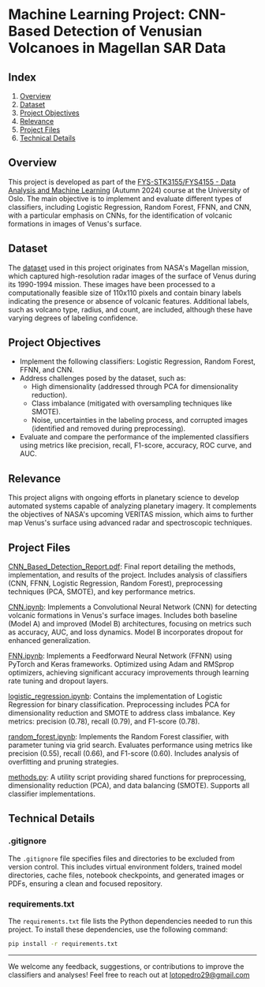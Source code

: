 # Machine Learning Project: CNN-Based Detection of Venusian Volcanoes in Magellan SAR Data

## Index
1. [Overview](#overview)
2. [Dataset](#dataset)
3. [Project Objectives](#project-objectives)
4. [Relevance](#relevance)
5. [Project Files](#project-files)
6. [Technical Details](#technical-details)

## Overview
This project is developed as part of the [FYS-STK3155/FYS4155 - Data Analysis and Machine Learning](https://www.uio.no/studier/emner/matnat/fys/FYS-STK4155/index-eng.html) (Autumn 2024) course at the University of Oslo. The main objective is to implement and evaluate different types of classifiers, including Logistic Regression, Random Forest, FFNN, and CNN, with a particular emphasis on CNNs, for the identification of volcanic formations in images of Venus's surface.

## Dataset
The [dataset](https://www.kaggle.com/datasets/fmena14/volcanoesvenus) used in this project originates from NASA's Magellan mission, which captured high-resolution radar images of the surface of Venus during its 1990-1994 mission. These images have been processed to a computationally feasible size of 110x110 pixels and contain binary labels indicating the presence or absence of volcanic features. Additional labels, such as volcano type, radius, and count, are included, although these have varying degrees of labeling confidence.

## Project Objectives
- Implement the following classifiers: Logistic Regression, Random Forest, FFNN, and CNN.
- Address challenges posed by the dataset, such as:
    - High dimensionality (addressed through PCA for dimensionality reduction).
    - Class imbalance (mitigated with oversampling techniques like SMOTE).
    - Noise, uncertainties in the labeling process, and corrupted images (identified and removed during preprocessing).
- Evaluate and compare the performance of the implemented classifiers using metrics like precision, recall, F1-score, accuracy, ROC curve, and AUC.

## Relevance
This project aligns with ongoing efforts in planetary science to develop automated systems capable of analyzing planetary imagery. It complements the objectives of NASA's upcoming VERITAS mission, which aims to further map Venus's surface using advanced radar and spectroscopic techniques.

## Project Files

[CNN_Based_Detection_Report.pdf](CNN_Based_Detection_Report.pdf): Final report detailing the methods, implementation, and results of the project. Includes analysis of classifiers (CNN, FFNN, Logistic Regression, Random Forest), preprocessing techniques (PCA, SMOTE), and key performance metrics.

[CNN.ipynb](CNN.ipynb): Implements a Convolutional Neural Network (CNN) for detecting volcanic formations in Venus's surface images. Includes both baseline (Model A) and improved (Model B) architectures, focusing on metrics such as accuracy, AUC, and loss dynamics. Model B incorporates dropout for enhanced generalization.

[FNN.ipynb](FNN.ipynb): Implements a Feedforward Neural Network (FFNN) using PyTorch and Keras frameworks. Optimized using Adam and RMSprop optimizers, achieving significant accuracy improvements through learning rate tuning and dropout layers.

[logistic_regression.ipynb](logistic_regression.ipynb): Contains the implementation of Logistic Regression for binary classification. Preprocessing includes PCA for dimensionality reduction and SMOTE to address class imbalance. Key metrics: precision (0.78), recall (0.79), and F1-score (0.78).

[random_forest.ipynb](random_forest.ipynb): Implements the Random Forest classifier, with parameter tuning via grid search. Evaluates performance using metrics like precision (0.55), recall (0.66), and F1-score (0.60). Includes analysis of overfitting and pruning strategies.

[methods.py](methods.py): A utility script providing shared functions for preprocessing, dimensionality reduction (PCA), and data balancing (SMOTE). Supports all classifier implementations.

## Technical Details

### .gitignore

The `.gitignore` file specifies files and directories to be excluded from version control. This includes virtual environment folders, trained model directories, cache files, notebook checkpoints, and generated images or PDFs, ensuring a clean and focused repository.

### requirements.txt
The `requirements.txt` file lists the Python dependencies needed to run this project. To install these dependencies, use the following command:
```bash
pip install -r requirements.txt
```

---

We welcome any feedback, suggestions, or contributions to improve the classifiers and analyses! Feel free to reach out at [lotopedro29@gmail.com](mailto:lotopedro29@gmail.com)